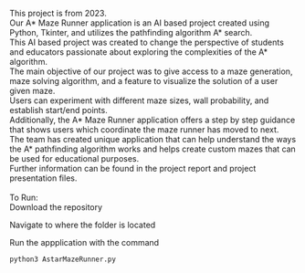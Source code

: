 This project is from 2023.<br/>
Our A* Maze Runner application is an AI based project created using Python, Tkinter, and utilizes the pathfinding algorithm A* search.<br/>
This AI based project was created to change the perspective of students and educators passionate about exploring the complexities of the A* algorithm.<br/>
The main objective of our project was to give access to a maze generation, maze solving algorithm, and a feature to visualize the solution of a user given maze.<br/>
Users can experiment with different maze sizes, wall probability, and establish start/end points.<br/>
Additionally, the A* Maze Runner application offers a step by step guidance that shows users which coordinate the maze runner has moved to next.<br/>
The team has created unique application that can help understand the ways the A* pathfinding algorithm works and helps create custom mazes that can be used for educational purposes.<br/>
Further information can be found in the project report and project presentation files.<br/><br/>
To Run:<br/>
Download the repository

Navigate to where the folder is located

Run the appplication with the command
```
python3 AstarMazeRunner.py
